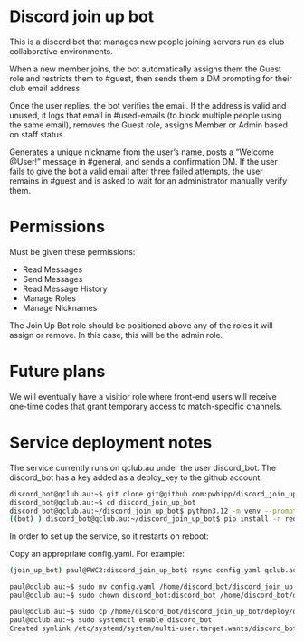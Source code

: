 # Discord join up bot

This is a discord bot that manages new people joining servers run as club collaborative environments.

When a new member joins, the bot automatically assigns them the Guest role and restricts them to #guest, then sends them a DM prompting for their club email address. 

Once the user replies, the bot verifies the email. If the address is valid and unused, it logs that email in #used-emails (to block multiple people using the same email), removes the Guest role, assigns Member or Admin based on staff status. 

Generates a unique nickname from the user’s name, posts a “Welcome @User!” message in #general, and sends a confirmation DM. If the user fails to give the bot a valid email after three failed attempts, the user remains in #guest and is asked to wait for an administrator manually verify them.

# Permissions

Must be given these permissions:
- Read Messages
- Send Messages
- Read Message History
- Manage Roles
- Manage Nicknames

The Join Up Bot role should be positioned above any of the roles it will assign or remove. In this case, this will be the admin role.


# Future plans

We will eventually have a visitior role where front-end users will receive one-time codes that grant temporary access to match-specific channels.

# Service deployment notes

The service currently runs on qclub.au under the user discord_bot. The discord_bot has a key added as a deploy_key to the github account.

```bash
discord_bot@qclub.au:~$ git clone git@github.com:pwhipp/discord_join_up_bot.git discord_join_up_bot
discord_bot@qclub.au:~$ cd discord_join_up_bot
discord_bot@qclub.au:~/discord_join_up_bot$ python3.12 -m venv --prompt bot venv
((bot) ) discord_bot@qclub.au:~/discord_join_up_bot$ pip install -r requirements.txt
```

In order to set up the service, so it restarts on reboot:

Copy an appropriate config.yaml. For example:
```bash
(join_up_bot) paul@PWC2:discord_join_up_bot$ rsync config.yaml qclub.au:
```

```bash
paul@qclub.au:~$ sudo mv config.yaml /home/discord_bot/discord_join_up_bot
paul@qclub.au:~$ sudo chown discord_bot:discord_bot /home/discord_bot/discord_join_up_bot/config.yaml
```

```bash
paul@qclub.au:~$ sudo cp /home/discord_bot/discord_join_up_bot/deploy/discord_bot.service /etc/systemd/system/
paul@qclub.au:~$ sudo systemctl enable discord_bot
Created symlink /etc/systemd/system/multi-user.target.wants/discord_bot.service → /etc/systemd/system/discord_bot.service.
```

